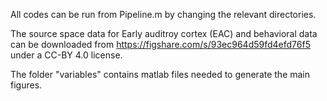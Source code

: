 All codes can be run from Pipeline.m by changing the relevant directories.

The source space data for Early auditroy cortex (EAC) and behavioral data can be downloaded from https://figshare.com/s/93ec964d59fd4efd76f5 under a CC-BY 4.0 license.

The folder "variables" contains matlab files needed to generate the main figures.


